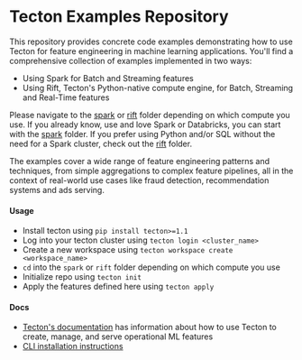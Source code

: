 # Tecton Examples Repository

This repository provides concrete code examples demonstrating how to use Tecton for feature engineering in machine learning applications. You'll find a comprehensive collection of examples implemented in two ways:
- Using Spark for Batch and Streaming features
- Using Rift, Tecton's Python-native compute engine, for Batch, Streaming and Real-Time features

Please navigate to the [spark](./spark/) or [rift](./rift/) folder depending on which compute you use. If you already know, use and love Spark or Databricks, you can start with the [spark](./spark/) folder. If you prefer using Python and/or SQL without the need for a Spark cluster, check out the [rift](./rift/) folder.

The examples cover a wide range of feature engineering patterns and techniques, from simple aggregations to complex feature pipelines, all in the context of real-world use cases like fraud detection, recommendation systems and ads serving.

#### Usage
* Install tecton using `pip install tecton>=1.1`
* Log into your tecton cluster using `tecton login <cluster_name>`
* Create a new workspace using `tecton workspace create <workspace_name>`
* `cd` into the `spark` or `rift` folder depending on which compute you use
* Initialize repo using `tecton init`
* Apply the features defined here using `tecton apply`

#### Docs
* [Tecton's documentation](https://docs.tecton.ai/) has information about how to use Tecton to create, manage, and serve operational ML features
* [CLI installation instructions](https://docs.tecton.ai/docs/setting-up-tecton/development-setup/installing-the-tecton-cli)
